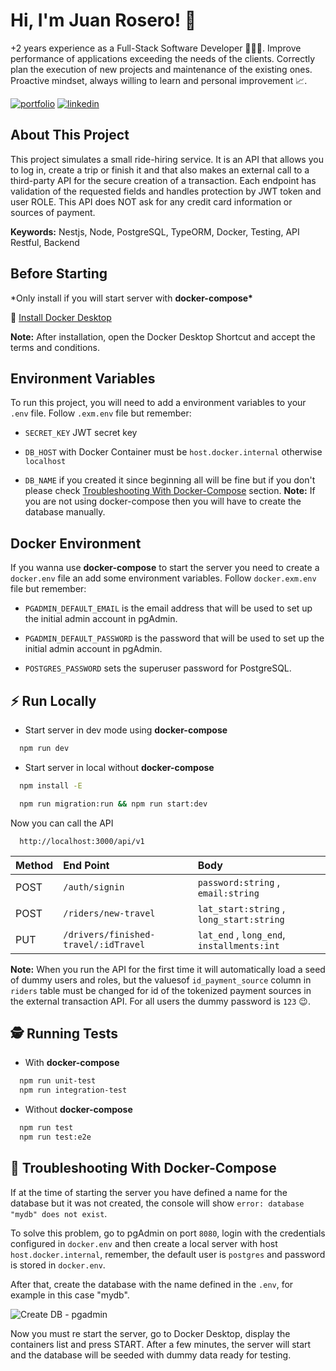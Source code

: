 # Hi, I'm Juan Rosero! 👋

+2 years experience as a Full-Stack Software Developer 🧑🏼‍💻. Improve performance of applications exceeding the
needs of the clients. Correctly plan the execution of new projects and maintenance of the existing ones.
Proactive mindset, always willing to learn and personal improvement 📈.

[![portfolio](https://img.shields.io/badge/my_portfolio-000?style=for-the-badge&logo=ko-fi&logoColor=white)](https://juanrosero.netlify.com/)
[![linkedin](https://img.shields.io/badge/linkedin-0A66C2?style=for-the-badge&logo=linkedin&logoColor=white)](https://www.linkedin.com/in/juan-jos%C3%A9-rosero-calder%C3%B3n-27564b203/)

## About This Project

This project simulates a small ride-hiring service. It is an API that allows you to log in, create a trip or finish it and that also makes an external call to a third-party API for the secure creation of a transaction. Each endpoint has validation of the requested fields and handles protection by JWT token and user ROLE. This API does NOT ask for any credit card information or sources of payment.

**Keywords:** Nestjs, Node, PostgreSQL, TypeORM, Docker, Testing, API Restful, Backend

## Before Starting

\*Only install if you will start server with **docker-compose\***

🐳 [Install Docker Desktop](https://www.docker.com/products/docker-desktop)

**Note:** After installation, open the Docker Desktop Shortcut and accept the terms and conditions.

## Environment Variables

To run this project, you will need to add a environment variables to your `.env` file. Follow `.exm.env` file but remember:

- `SECRET_KEY` JWT secret key

- `DB_HOST` with Docker Container must be `host.docker.internal` otherwise `localhost`

- `DB_NAME` if you created it since beginning all will be fine but if you don't please check [Troubleshooting With Docker-Compose](#-troubleshooting-with-docker-compose) section. **Note:** If you are not using docker-compose then you will have to create the database manually.

## Docker Environment

If you wanna use **docker-compose** to start the server you need to create a `docker.env` file an add some environment variables. Follow `docker.exm.env` file but remember:

- `PGADMIN_DEFAULT_EMAIL` is the email address that will be used to set up the initial admin account in pgAdmin.

* `PGADMIN_DEFAULT_PASSWORD` is the password that will be used to set up the initial admin account in pgAdmin.

* `POSTGRES_PASSWORD` sets the superuser password for PostgreSQL.

## ⚡ Run Locally

- Start server in dev mode using **docker-compose**

```bash
  npm run dev
```

- Start server in local without **docker-compose**

```bash
  npm install -E
```

```bash
  npm run migration:run && npm run start:dev
```

Now you can call the API

```http
  http://localhost:3000/api/v1
```

| Method | End Point                            | Body                                       |
| :----- | :----------------------------------- | :----------------------------------------- |
| POST   | `/auth/signin`                       | `password:string` , `email:string`         |
| POST   | `/riders/new-travel`                 | `lat_start:string` , `long_start:string`   |
| PUT    | `/drivers/finished-travel/:idTravel` | `lat_end` , `long_end`, `installments:int` |

**Note:** When you run the API for the first time it will automatically load a seed of dummy users and roles, but the values ​​of `id_payment_source` column in `riders` table must be changed for id of the tokenized payment sources in the external transaction API. For all users the dummy password is `123` 😉.

## 🕵️ Running Tests

- With **docker-compose**

```bash
  npm run unit-test
  npm run integration-test
```

- Without **docker-compose**

```bash
  npm run test
  npm run test:e2e
```

## 🧐 Troubleshooting With Docker-Compose

If at the time of starting the server you have defined a name for the database but it was not created, the console will show `error: database "mydb" does not exist`.

To solve this problem, go to pgAdmin on port `8080`, login with the credentials configured in `docker.env` and then create a local server with host `host.docker.internal`, remember, the default user is `postgres` and password is stored in `docker.env`.

After that, create the database with the name defined in the `.env`, for example in this case "mydb".

![Create DB - pgadmin](https://juanrosero.s3.us-east-2.amazonaws.com/public/create_db_pgadmin.gif)

Now you must re start the server, go to Docker Desktop, display the containers list and press START. After a few minutes, the server will start and the database will be seeded with dummy data ready for testing.

